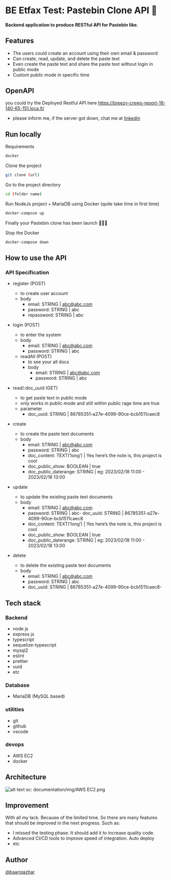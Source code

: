 # BE Etfax Test: Pastebin Clone API 📝

#### Backend application to produce RESTful API for Pastebin like.



## Features
- The users could create an account using their own email & password
- Can create, read, update, and delete the paste text
- Even create the paste text and share the paste text without login in public mode
- Custom public mode in specific time





## OpenAPI
you could try the Deployed Restful API here https://breezy-crews-report-18-140-65-151.loca.lt/
* please inform me, if the server got down, chat me at [linkedin](https://www.linkedin.com/in/baariq-azhar/)  




## Run locally
Requirements
```bash 
docker
```

Clone the project
```bash 
git clone (url)
```

Go to the project directory
```bash
cd (folder name)
```

Run NodeJs project + MariaDB using Docker (quite take time in first time)
```bash
docker-compose up
```

Finally your Pastebin clone has been launch 🚀🚀🚀

Stop the Docker
```bash
docker-compose down
```





## How to use the API
### API Specification

- register (POST)
    - to create user account
    - body
        - email: STRING | abc@abc.com
        - password: STRING | abc
        - repassword: STRING | abc

- login (POST)
    - to enter the system
    - body
        - email: STRING | abc@abc.com
        - password: STRING | abc
    - readAll (POST)
        - to see your all docs
        - body
            - email: STRING | abc@abc.com
            - password: STRING | abc

- read/:doc_uuid (GET)
    - to get paste text in public mode
    - only works in public mode and still within public rage time are true
    - parameter
        - doc_uuid: STRING | 86785351-a27e-4099-90ce-bcb1511caec8        

- create
    - to create the paste text documents
    - body
        - email: STRING | abc@abc.com
        - password: STRING | abc
        - doc_content: TEXT(‘long’) | Yes here’s the note is, this project is cool
        - doc_public_show: BOOLEAN | true
        - doc_public_daterange: STRING | eg: 2023/02/18 11:00 - 2023/02/18 13:00        


- update
    - to update the existing paste text documents
    - body
        - email: STRING | abc@abc.com
        - password: STRING | abc- doc_uuid: STRING | 86785351-a27e-4099-90ce-bcb1511caec8
        - doc_content: TEXT(‘long’) | Yes here’s the note is, this project is cool
        - doc_public_show: BOOLEAN | true
        - doc_public_daterange: STRING | eg: 2023/02/18 11:00 - 2023/02/18 13:00
    
- delete
    - to delete the existing paste text documents
    - body
        - email: STRING | abc@abc.com
        - password: STRING | abc
        - doc_uuid: STRING | 86785351-a27e-4099-90ce-bcb1511caec8- 















## Tech stack

### Backend

- node js 
- express js
- typescript
- sequelize-typescript
- mysql2
- eslint
- prettier
- uuid
- etc


### Database

- MariaDB (MySQL based)


### utilities
- git
- github
- vscode

### devops
- AWS EC2
- docker







## Architecture

![alt text](https://github.com/BaariqAzhar/be-etfax-test/blob/master/documentation/img/AWS%20EC2.png?raw=true)
sc: documentation/img/AWS EC2.png






## Improvement

With all my lack. Because of the limited time. So there are many features that should be improved in the next progress. Such as:
- I missed the testing phase. It should add it to increase quality code.
- Advanced CI/CD tools to improve speed of integration. Auto deploy
- etc





## Author
[@baariqazhar](https://github.com/BaariqAzhar)

